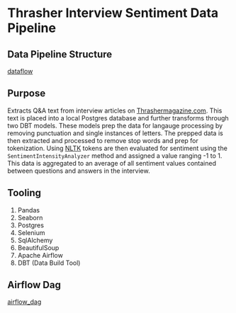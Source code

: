 # Thrasher Interview Sentiment Data Pipeline


## Data Pipeline Structure
[dataflow]('./images/dataFlow.png')

## Purpose
Extracts Q&A text from interview articles on [Thrashermagazine.com](https://www.thrashermagazine.com/articles-and-interviews/). This text is placed
into a local Postgres database and further transforms through two DBT models. These models
prep the data for langauge processing by removing punctuation and single instances of letters.
The prepped data is then extracted and processed to remove stop words and prep for tokenization.
Using [NLTK](https://www.nltk.org/) tokens are then evaluated for sentiment using the `SentimentIntensityAnalyzer` method 
and assigned a value ranging -1 to 1. This data is aggregated to an average of all sentiment values 
contained between questions and answers in the interview.


## Tooling
1. Pandas
2. Seaborn
3. Postgres
4. Selenium
5. SqlAlchemy
6. BeautifulSoup
7. Apache Airflow
8. DBT (Data Build Tool)


## Airflow Dag
[airflow_dag]('./images/dag.png')

